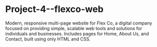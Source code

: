 # Project-4--flexco-web
Modern, responsive multi-page website for Flex Co, a digital company focused on providing simple, scalable web tools and solutions for individuals and businesses. Includes pages for Home, About Us, and Contact, built using only HTML and CSS.  
